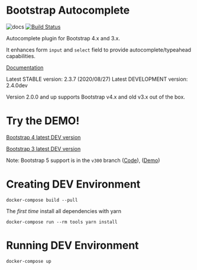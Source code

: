Bootstrap Autocomplete
======================

![docs](https://readthedocs.org/projects/bootstrap-autocomplete/badge/?version=latest "Latest Docs")
[![Build Status](https://api.cirrus-ci.com/github/xcash/bootstrap-autocomplete.svg)](https://cirrus-ci.com/github/xcash/bootstrap-autocomplete)

Autocomplete plugin for Bootstrap 4.x and 3.x.

It enhances form `input` and `select` field to provide autocomplete/typeahead capabilities.

[Documentation](http://bootstrap-autocomplete.rtfd.io/)

Latest STABLE version: 2.3.7 (2020/08/27)
Latest DEVELOPMENT version: 2.4.0dev

Version 2.0.0 and up supports Bootstrap v4.x and old v3.x out of the box.

Try the DEMO!
=============

[Bootstrap 4 latest DEV version](https://raw.githack.com/xcash/bootstrap-autocomplete/master/dist/latest/index.html)

[Bootstrap 3 latest DEV version](https://raw.githack.com/xcash/bootstrap-autocomplete/master/dist/latest/indexV3.html)

Note: Bootstrap 5 support is in the `v300` branch ([Code](/xcash/bootstrap-autocomplete/tree/xcash-v300)), ([Demo](https://raw.githack.com/xcash/bootstrap-autocomplete/xcash-v300/dist/latest/indexV5.html))

Creating DEV Environment
========================

    docker-compose build --pull

The *first time* install all dependencies with yarn

    docker-compose run --rm tools yarn install

Running DEV Environment
=======================

    docker-compose up
